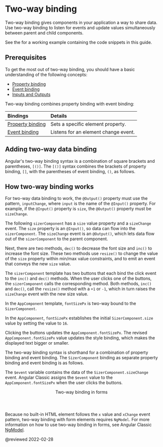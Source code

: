 # Two-way binding

Two-way binding gives components in your application a way to share data.
Use two-way binding to listen for events and update values simultaneously between parent and child components.

<div class="alert is-helpful">

See the <live-example></live-example> for a working example containing the code snippets in this guide.

</div>

## Prerequisites

To get the most out of two-way binding, you should have a basic understanding of the following concepts:

*   [Property binding](guide/property-binding)
*   [Event binding](guide/event-binding)
*   [Inputs and Outputs](guide/inputs-outputs)

Two-way binding combines property binding with event binding:

| Bindings                                   | Details |
|:---                                        |:---     |
| [Property binding](guide/property-binding) | Sets a specific element property.    |
| [Event binding](guide/event-binding)       | Listens for an element change event. |

## Adding two-way data binding

Angular's two-way binding syntax is a combination of square brackets and parentheses, `[()]`.
The `[()]` syntax combines the brackets of property binding, `[]`, with the parentheses of event binding, `()`, as follows.

<code-example header="src/app/app.component.html" path="two-way-binding/src/app/app.component.html" region="two-way-syntax"></code-example>

## How two-way binding works

For two-way data binding to work, the `@Output()` property must use the pattern, `inputChange`, where `input` is the name of the `@Input()` property.
For example, if the `@Input()` property is `size`, the `@Output()` property must be `sizeChange`.

The following `sizerComponent` has a `size` value property and a `sizeChange` event.
The `size` property is an `@Input()`, so data can flow into the `sizerComponent`.
The `sizeChange` event is an `@Output()`, which lets data flow out of the `sizerComponent` to the parent component.

Next, there are two methods, `dec()` to decrease the font size and `inc()` to increase the font size.
These two methods use `resize()` to change the value of the `size` property within min/max value constraints, and to emit an event that conveys the new `size` value.

<code-example header="src/app/sizer.component.ts" path="two-way-binding/src/app/sizer/sizer.component.ts" region="sizer-component"></code-example>

The `sizerComponent` template has two buttons that each bind the click event to the `inc()` and `dec()` methods.
When the user clicks one of the buttons, the `sizerComponent` calls the corresponding method.
Both methods, `inc()` and `dec()`, call the `resize()` method with a `+1` or `-1`, which in turn raises the `sizeChange` event with the new size value.

<code-example header="src/app/sizer.component.html" path="two-way-binding/src/app/sizer/sizer.component.html"></code-example>

In the `AppComponent` template, `fontSizePx` is two-way bound to the `SizerComponent`.

<code-example header="src/app/app.component.html" path="two-way-binding/src/app/app.component.html" region="two-way-1"></code-example>

In the `AppComponent`, `fontSizePx` establishes the initial `SizerComponent.size` value by setting the value to `16`.

<code-example header="src/app/app.component.ts" path="two-way-binding/src/app/app.component.ts" region="font-size"></code-example>

Clicking the buttons updates the `AppComponent.fontSizePx`.
The revised `AppComponent.fontSizePx` value updates the style binding, which makes the displayed text bigger or smaller.

The two-way binding syntax is shorthand for a combination of property binding and event binding.
The `SizerComponent` binding as separate property binding and event binding is as follows.

<code-example header="src/app/app.component.html (expanded)" path="two-way-binding/src/app/app.component.html" region="two-way-2"></code-example>

The `$event` variable contains the data of the `SizerComponent.sizeChange` event.
Angular Classic assigns the `$event` value to the `AppComponent.fontSizePx` when the user clicks the buttons.

<div class="callout is-helpful">

<header>Two-way binding in forms</header>

Because no built-in HTML element follows the `x` value and `xChange` event pattern, two-way binding with form elements requires `NgModel`.
For more information on how to use two-way binding in forms, see Angular Classic [NgModel](guide/built-in-directives#ngModel).

</div>

<!-- links -->

<!-- external links -->

<!-- end links -->

@reviewed 2022-02-28
